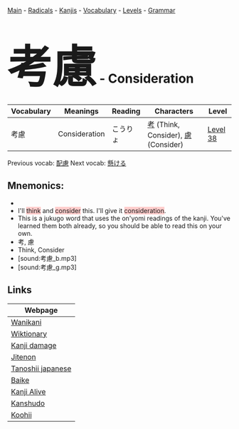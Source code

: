 <style> bigfont {font-size: 100px}</style>
[Main](../README.md) -
[Radicals](../radicals.md) -
[Kanjis](../kanjis.md) -
[Vocabulary](../vocabulary.md) -
[Levels](../levels.md) -
[Grammar](../grammar.md)
# <bigfont> 考慮</bigfont> - Consideration 

| Vocabulary | Meanings | Reading | Characters | Level |
| --- | --- | --- | --- | --- |
| 考慮 | Consideration | こうりょ |  [考](../kanjis/考.md) (Think, Consider), [慮](../kanjis/慮.md) (Consider) | [Level 38](../levels/wk_level38.md) |

Previous vocab: [配慮](配慮.md) Next vocab: [懸ける](懸ける.md) 

## Mnemonics:

* 
* I'll <span style="background-color:#ffcccb"> think</span> and <span style="background-color:#ffcccb"> consider</span> this. I'll give it <span style="background-color:#ffcccb"> consideration</span>.
* This is a jukugo word that uses the on'yomi readings of the kanji. You've learned them both already, so you should be able to read this on your own.
* 考, 慮
* Think, Consider
* [sound:考慮_b.mp3]
* [sound:考慮_g.mp3]


## Links 

| Webpage |
| --- |
| [Wanikani          ](https://www.wanikani.com/kanji/考慮) |
| [Wiktionary        ](https://en.wiktionary.org/wiki/考慮) |
| [Kanji damage      ](http://www.kanjidamage.com/kanji/search?utf8=✓&q=考慮) |
| [Jitenon           ](https://jitenon.com/kanji/考慮) |
| [Tanoshii japanese ](https://www.tanoshiijapanese.com/dictionary/kanji.cfm?k=考慮) |
| [Baike             ](https://baike.baidu.com/item/考慮) |
| [Kanji Alive       ](https://app.kanjialive.com/考慮) |
| [Kanshudo          ](https://www.kanshudo.com/searchmn?q=考慮) |
| [Koohii            ](https://kanji.koohii.com/study/kanji/考慮) |
